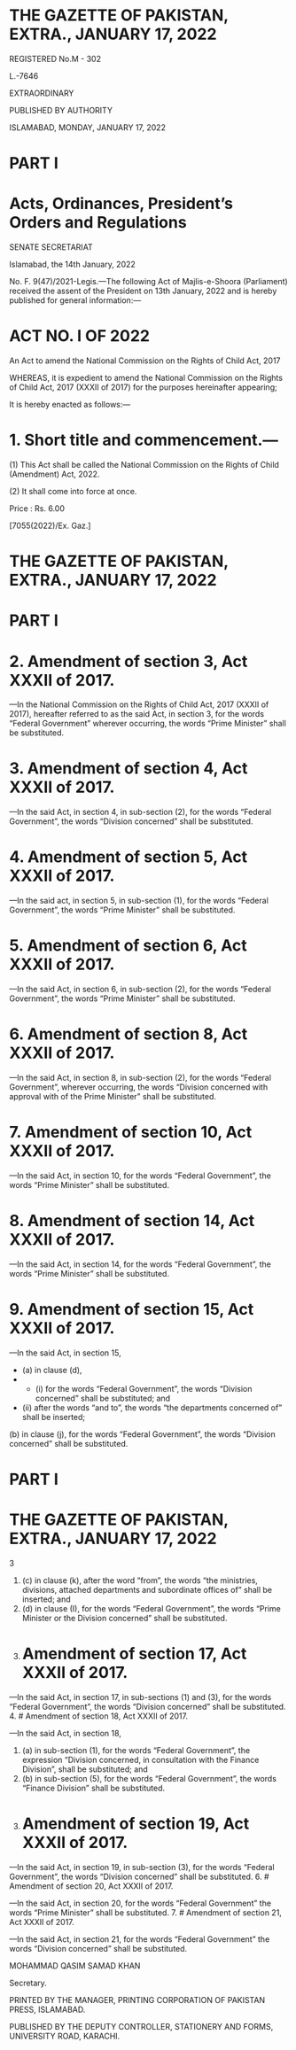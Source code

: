 # THE GAZETTE OF PAKISTAN, EXTRA., JANUARY 17, 2022

REGISTERED No.M - 302

L.-7646

EXTRAORDINARY

PUBLISHED BY AUTHORITY

ISLAMABAD, MONDAY, JANUARY 17, 2022

# PART I

# Acts, Ordinances, President’s Orders and Regulations

SENATE SECRETARIAT

Islamabad, the 14th January, 2022

No. F. 9(47)/2021-Legis.—The following Act of Majlis-e-Shoora (Parliament) received the assent of the President on 13th January, 2022 and is hereby published for general information:—

# ACT NO. I OF 2022

An Act to amend the National Commission on the Rights of Child Act, 2017

WHEREAS, it is expedient to amend the National Commission on the Rights of Child Act, 2017 (XXXII of 2017) for the purposes hereinafter appearing;

It is hereby enacted as follows:—

# 1. Short title and commencement.—

(1) This Act shall be called the National Commission on the Rights of Child (Amendment) Act, 2022.

(2) It shall come into force at once.

Price : Rs. 6.00

[7055(2022)/Ex. Gaz.]

# THE GAZETTE OF PAKISTAN, EXTRA., JANUARY 17, 2022

# PART I

# 2. Amendment of section 3, Act XXXII of 2017.

—In the National Commission on the Rights of Child Act, 2017 (XXXII of 2017), hereafter referred to as the said Act, in section 3, for the words “Federal Government” wherever occurring, the words “Prime Minister” shall be substituted.

# 3. Amendment of section 4, Act XXXII of 2017.

—In the said Act, in section 4, in sub-section (2), for the words “Federal Government”, the words “Division concerned” shall be substituted.

# 4. Amendment of section 5, Act XXXII of 2017.

—In the said act, in section 5, in sub-section (1), for the words “Federal Government”, the words “Prime Minister” shall be substituted.

# 5. Amendment of section 6, Act XXXII of 2017.

—In the said Act, in section 6, in sub-section (2), for the words “Federal Government”, the words “Prime Minister” shall be substituted.

# 6. Amendment of section 8, Act XXXII of 2017.

—In the said Act, in section 8, in sub-section (2), for the words “Federal Government”, wherever occurring, the words “Division concerned with approval with of the Prime Minister” shall be substituted.

# 7. Amendment of section 10, Act XXXII of 2017.

—In the said Act, in section 10, for the words “Federal Government”, the words “Prime Minister” shall be substituted.

# 8. Amendment of section 14, Act XXXII of 2017.

—In the said Act, in section 14, for the words “Federal Government”, the words “Prime Minister” shall be substituted.

# 9. Amendment of section 15, Act XXXII of 2017.

—In the said Act, in section 15,

- (a) in clause (d),
- - (i) for the words “Federal Government”, the words “Division concerned” shall be substituted; and
- (ii) after the words “and to”, the words “the departments concerned of” shall be inserted;

(b) in clause (j), for the words “Federal Government”, the words “Division concerned” shall be substituted.

# PART I

# THE GAZETTE OF PAKISTAN, EXTRA., JANUARY 17, 2022

3

1. (c) in clause (k), after the word “from”, the words “the ministries, divisions, attached departments and subordinate offices of” shall be inserted; and
2. (d) in clause (I), for the words “Federal Government”, the words “Prime Minister or the Division concerned” shall be substituted.
3. # Amendment of section 17, Act XXXII of 2017.

—In the said Act, in section 17, in sub-sections (1) and (3), for the words “Federal Government”, the words “Division concerned” shall be substituted.
4. # Amendment of section 18, Act XXXII of 2017.

—In the said Act, in section 18,

1. (a) in sub-section (1), for the words “Federal Government”, the expression “Division concerned, in consultation with the Finance Division”, shall be substituted; and
2. (b) in sub-section (5), for the words “Federal Government”, the words “Finance Division” shall be substituted.
5. # Amendment of section 19, Act XXXII of 2017.

—In the said Act, in section 19, in sub-section (3), for the words “Federal Government”, the words “Division concerned” shall be substituted.
6. # Amendment of section 20, Act XXXII of 2017.

—In the said Act, in section 20, for the words “Federal Government” the words “Prime Minister” shall be substituted.
7. # Amendment of section 21, Act XXXII of 2017.

—In the said Act, in section 21, for the words “Federal Government” the words “Division concerned” shall be substituted.

MOHAMMAD QASIM SAMAD KHAN

Secretary.

PRINTED BY THE MANAGER, PRINTING CORPORATION OF PAKISTAN PRESS, ISLAMABAD.

PUBLISHED BY THE DEPUTY CONTROLLER, STATIONERY AND FORMS, UNIVERSITY ROAD, KARACHI.